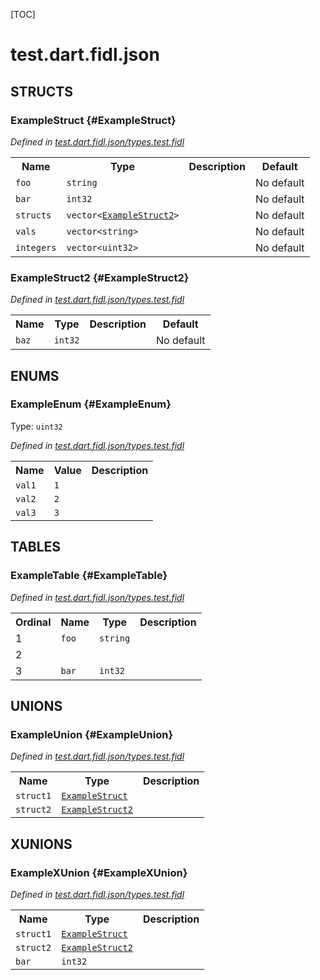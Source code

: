 [TOC]

# test.dart.fidl.json




## **STRUCTS**

### ExampleStruct {#ExampleStruct}
*Defined in [test.dart.fidl.json/types.test.fidl](https://fuchsia.googlesource.com/fuchsia/+/master/topaz/bin/dart_fidl_json/test/fidl/dart.fidl.json.test/types.test.fidl#3)*





<table>
    <tr><th>Name</th><th>Type</th><th>Description</th><th>Default</th></tr><tr>
            <td><code>foo</code></td>
            <td>
                <code>string</code>
            </td>
            <td></td>
            <td>No default</td>
        </tr><tr>
            <td><code>bar</code></td>
            <td>
                <code>int32</code>
            </td>
            <td></td>
            <td>No default</td>
        </tr><tr>
            <td><code>structs</code></td>
            <td>
                <code>vector&lt;<a class='link' href='#ExampleStruct2'>ExampleStruct2</a>&gt;</code>
            </td>
            <td></td>
            <td>No default</td>
        </tr><tr>
            <td><code>vals</code></td>
            <td>
                <code>vector&lt;string&gt;</code>
            </td>
            <td></td>
            <td>No default</td>
        </tr><tr>
            <td><code>integers</code></td>
            <td>
                <code>vector&lt;uint32&gt;</code>
            </td>
            <td></td>
            <td>No default</td>
        </tr>
</table>

### ExampleStruct2 {#ExampleStruct2}
*Defined in [test.dart.fidl.json/types.test.fidl](https://fuchsia.googlesource.com/fuchsia/+/master/topaz/bin/dart_fidl_json/test/fidl/dart.fidl.json.test/types.test.fidl#11)*





<table>
    <tr><th>Name</th><th>Type</th><th>Description</th><th>Default</th></tr><tr>
            <td><code>baz</code></td>
            <td>
                <code>int32</code>
            </td>
            <td></td>
            <td>No default</td>
        </tr>
</table>



## **ENUMS**

### ExampleEnum {#ExampleEnum}
Type: <code>uint32</code>

*Defined in [test.dart.fidl.json/types.test.fidl](https://fuchsia.googlesource.com/fuchsia/+/master/topaz/bin/dart_fidl_json/test/fidl/dart.fidl.json.test/types.test.fidl#26)*



<table>
    <tr><th>Name</th><th>Value</th><th>Description</th></tr><tr>
            <td><code>val1</code></td>
            <td><code>1</code></td>
            <td></td>
        </tr><tr>
            <td><code>val2</code></td>
            <td><code>2</code></td>
            <td></td>
        </tr><tr>
            <td><code>val3</code></td>
            <td><code>3</code></td>
            <td></td>
        </tr></table>



## **TABLES**

### ExampleTable {#ExampleTable}


*Defined in [test.dart.fidl.json/types.test.fidl](https://fuchsia.googlesource.com/fuchsia/+/master/topaz/bin/dart_fidl_json/test/fidl/dart.fidl.json.test/types.test.fidl#32)*



<table>
    <tr><th>Ordinal</th><th>Name</th><th>Type</th><th>Description</th></tr>
    <tr>
            <td>1</td>
            <td><code>foo</code></td>
            <td>
                <code>string</code>
            </td>
            <td></td>
        </tr><tr>
            <td>2</td>
            <td><code></code></td>
            <td>
                <code></code>
            </td>
            <td></td>
        </tr><tr>
            <td>3</td>
            <td><code>bar</code></td>
            <td>
                <code>int32</code>
            </td>
            <td></td>
        </tr></table>



## **UNIONS**

### ExampleUnion {#ExampleUnion}
*Defined in [test.dart.fidl.json/types.test.fidl](https://fuchsia.googlesource.com/fuchsia/+/master/topaz/bin/dart_fidl_json/test/fidl/dart.fidl.json.test/types.test.fidl#15)*


<table>
    <tr><th>Name</th><th>Type</th><th>Description</th></tr><tr>
            <td><code>struct1</code></td>
            <td>
                <code><a class='link' href='#ExampleStruct'>ExampleStruct</a></code>
            </td>
            <td></td>
        </tr><tr>
            <td><code>struct2</code></td>
            <td>
                <code><a class='link' href='#ExampleStruct2'>ExampleStruct2</a></code>
            </td>
            <td></td>
        </tr></table>



## **XUNIONS**

### ExampleXUnion {#ExampleXUnion}
*Defined in [test.dart.fidl.json/types.test.fidl](https://fuchsia.googlesource.com/fuchsia/+/master/topaz/bin/dart_fidl_json/test/fidl/dart.fidl.json.test/types.test.fidl#20)*


<table>
    <tr><th>Name</th><th>Type</th><th>Description</th></tr><tr>
            <td><code>struct1</code></td>
            <td>
                <code><a class='link' href='#ExampleStruct'>ExampleStruct</a></code>
            </td>
            <td></td>
        </tr><tr>
            <td><code>struct2</code></td>
            <td>
                <code><a class='link' href='#ExampleStruct2'>ExampleStruct2</a></code>
            </td>
            <td></td>
        </tr><tr>
            <td><code>bar</code></td>
            <td>
                <code>int32</code>
            </td>
            <td></td>
        </tr></table>





